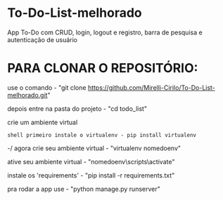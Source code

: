 # To-Do-List-melhorado
App To-Do com CRUD, login, logout e registro, barra de pesquisa e autenticação de usuário

# PARA CLONAR O REPOSITÓRIO:

use o comando - "git clone https://github.com/Mirelli-Cirilo/To-Do-List-melhorado.git"

depois entre na pasta do projeto - "cd todo_list"

crie um ambiente virtual

```shell primeiro instale o virtualenv - pip install virtualenv```

-/ agora crie seu ambiente virtual - "virtualenv nomedoenv"

ative seu ambiente virtual - "nomedoenv\scripts\activate"

instale os 'requirements' - "pip install -r requirements.txt"

pra rodar a app use - "python manage.py runserver"
